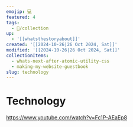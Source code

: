 ```yaml
---
emojip: 💻
featured: 4
tags:
  - 📂/collection
up:
  - '[[whatsthestoryabout]]'
created: '[[2024-10-26|26 Oct 2024, Sat]]'
modified: '[[2024-10-26|26 Oct 2024, Sat]]'
collectionItems:
  - whats-next-after-atomic-utility-css
  - making-my-website-guestbook
slug: technology
---
```

# Technology

<https://www.youtube.com/watch?v=Fc1P-AEaEp8>
